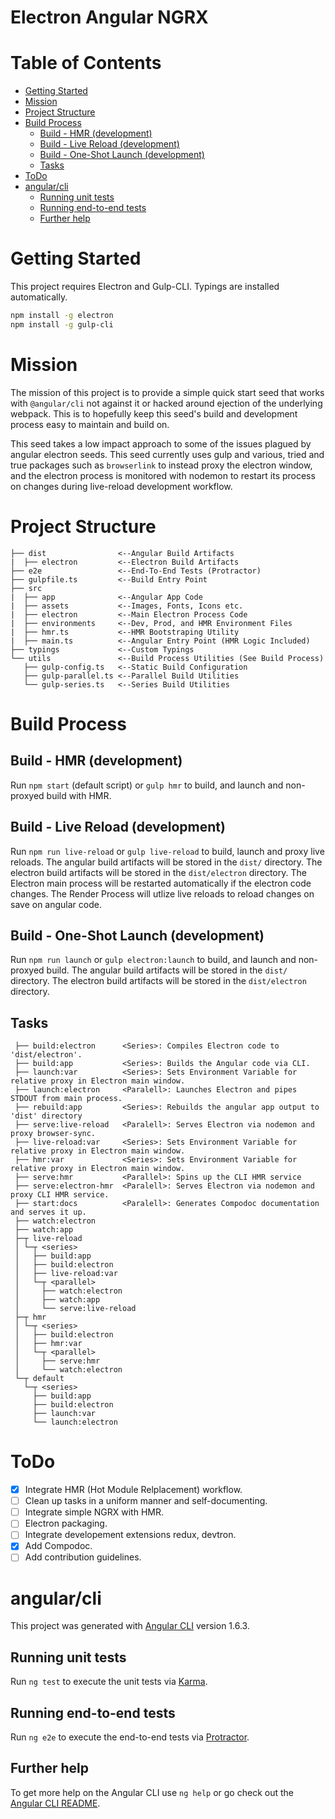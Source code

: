 # Electron Angular NGRX

# Table of Contents

- [Getting Started](#getting-started)
- [Mission](#mission)
- [Project Structure](#project-structure)
- [Build Process](#build-process)
    - [Build - HMR (development)](#build---hmr-development)
    - [Build - Live Reload (development)](#build---live-reload-development)
    - [Build - One-Shot Launch (development)](#build---one-shot-launch-development)
    - [Tasks](#tasks)
- [ToDo](#todo)
- [angular/cli](#angularcli)
    - [Running unit tests](#running-unit-tests)
    - [Running end-to-end tests](#running-end-to-end-tests)
    - [Further help](#further-help)

# Getting Started
This project requires Electron and Gulp-CLI.
Typings are installed automatically.
```bash
npm install -g electron
npm install -g gulp-cli
```

# Mission
The mission of this project is to provide a simple quick start seed that works with `@angular/cli` not against it or hacked around ejection of the underlying webpack. This is to hopefully keep this seed's build and development process easy to maintain and build on.

This seed takes a low impact approach to some of the issues plagued by angular electron seeds. This seed currently uses gulp and various, tried and true packages such as `browserlink` to instead proxy the electron window, and the electron process is monitored with nodemon to restart its process on changes during live-reload development workflow.

# Project Structure
```
├── dist                <--Angular Build Artifacts
|  ├── electron         <--Electron Build Artifacts
├── e2e                 <--End-To-End Tests (Protractor)
├── gulpfile.ts         <--Build Entry Point
├── src
|  ├── app              <--Angular App Code
|  ├── assets           <--Images, Fonts, Icons etc.
|  ├── electron         <--Main Electron Process Code
|  ├── environments     <--Dev, Prod, and HMR Environment Files
|  ├── hmr.ts           <--HMR Bootstraping Utility
|  ├── main.ts          <--Angular Entry Point (HMR Logic Included)
├── typings             <--Custom Typings
└── utils               <--Build Process Utilities (See Build Process)
   ├── gulp-config.ts   <--Static Build Configuration
   ├── gulp-parallel.ts <--Parallel Build Utilities
   └── gulp-series.ts   <--Series Build Utilities
```

# Build Process


## Build - HMR (development)
Run `npm start` (default script) or `gulp hmr` to build,  and launch and non-proxyed build with HMR. 

## Build - Live Reload (development)

Run `npm run live-reload` or `gulp live-reload` to build, launch and proxy live reloads. 
The angular build artifacts will be stored in the `dist/` directory.
The electron build artifacts will be stored in the `dist/electron` directory.
The Electron main process will be restarted automatically if the electron code changes.
The Render Process will utlize live reloads to reload changes on save on angular code.

## Build - One-Shot Launch (development)
Run `npm run launch` or `gulp electron:launch` to build,  and launch and non-proxyed build. 
The angular build artifacts will be stored in the `dist/` directory.
The electron build artifacts will be stored in the `dist/electron` directory.

## Tasks
```
 ├── build:electron      <Series>: Compiles Electron code to 'dist/electron'.
 ├── build:app           <Series>: Builds the Angular code via CLI.
 ├── launch:var          <Series>: Sets Environment Variable for relative proxy in Electron main window.
 ├── launch:electron     <Paralell>: Launches Electron and pipes STDOUT from main process.
 ├── rebuild:app         <Series>: Rebuilds the angular app output to 'dist' directory
 ├── serve:live-reload   <Paralell>: Serves Electron via nodemon and proxy browser-sync.
 ├── live-reload:var     <Series>: Sets Environment Variable for relative proxy in Electron main window.
 ├── hmr:var             <Series>: Sets Environment Variable for relative proxy in Electron main window.
 ├── serve:hmr           <Parallel>: Spins up the CLI HMR service
 ├── serve:electron-hmr  <Paralell>: Serves Electron via nodemon and proxy CLI HMR service.
 ├── start:docs          <Paralell>: Generates Compodoc documentation and serves it up.
 ├── watch:electron
 ├── watch:app
 ├─┬ live-reload
 │ └─┬ <series>
 │   ├── build:app
 │   ├── build:electron
 │   ├── live-reload:var
 │   └─┬ <parallel>
 │     ├── watch:electron
 │     ├── watch:app
 │     └── serve:live-reload
 ├─┬ hmr
 │ └─┬ <series>
 │   ├── build:electron
 │   ├── hmr:var
 │   └─┬ <parallel>
 │     ├── serve:hmr
 │     └── watch:electron
 └─┬ default
   └─┬ <series>
     ├── build:app
     ├── build:electron
     ├── launch:var
     └── launch:electron
```

# ToDo
- [x] Integrate HMR (Hot Module Relplacement) workflow.
- [ ] Clean up tasks in a uniform manner and self-documenting.
- [ ] Integrate simple NGRX with HMR.
- [ ] Electron packaging.
- [ ] Integrate developement extensions redux, devtron.
- [x] Add Compodoc.
- [ ] Add contribution guidelines.

# angular/cli 
This project was generated with [Angular CLI](https://github.com/angular/angular-cli) version 1.6.3.


## Running unit tests

Run `ng test` to execute the unit tests via [Karma](https://karma-runner.github.io).

## Running end-to-end tests

Run `ng e2e` to execute the end-to-end tests via [Protractor](http://www.protractortest.org/).

## Further help

To get more help on the Angular CLI use `ng help` or go check out the [Angular CLI README](https://github.com/angular/angular-cli/blob/master/README.md).

